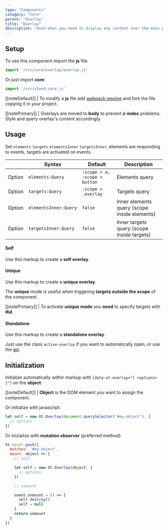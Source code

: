 ```yaml
---
type: "Components"
category: "Core"
parent: "Overlay"
title: "Overlay"
description: "Used when you need to display any content over the main page, not only modals."
---
```


## Setup

To use this component import the **js** file:

```jsx
import '/src/core/overlay/overlay.js'
```

Or just import **core**:

```jsx
import '/src/xtend-core.js'
```

[[noteDefault]]
| To modify a **js** file add [webpack resolve](/introduction/setup#usage-webpack) and fork the file copying it in your project.

[[notePrimary]]
| Overlays are moved to **body** to prevent **z-index** problems. Style and query overlay's content accordingly.

## Usage

Set `elements` `targets` `elementsInner` `targetsInner`, elements are responding to events, targets are activated on events.

<div class="table-scroll">

|                         | Syntax                                    | Default                       | Description                   |
| ----------------------- | ----------------------------------------- | ----------------------------- | ----------------------------- |
| Option                  | `elements:Query`                          | `:scope > a, :scope > button`        | Elements query            |
| Option                  | `targets:Query`                          | `:scope > .overlay`        | Targets query            |
| Option                  | `elementsInner:Query`                          | `false`        | Inner elements query (scope inside elements)            |
| Option                  | `targetsInner:Query`                          | `false`        | Inner targets query (scope inside targets)     

</div>

#### Self

Use this markup to create a **self overlay**.

<script type="text/plain" class="language-markup">
  <div data-xt-overlay>
    <button type="button">
      <!-- content -->
    </button>
    <div class="overlay overlay-default">
      <div class="overlay-container max-w-4xl">
        <div class="overlay-inner">
          <div class="overlay-design"></div>
          <!-- content -->
        </div>
      </div>
    </div>
  </div>
</script>

<demo>
  <demovanilla src="vanilla/components/core/overlay/self">
  </demovanilla>
</demo>

#### Unique

Use this markup to create a **unique overlay**.

The **unique** mode is useful when triggering **targets outside the scope** of the component.

[[notePrimary]]
| To activate **unique mode** you **need** to specify targets with **#id**.

<script type="text/plain" class="language-markup">
  <button type="button"
    data-xt-overlay="{ targets: '#overlay--unique' }">
    <!-- content -->
  </button>
  <div class="overlay overlay-default" id="overlay--unique">
    <div class="overlay-container max-w-4xl">
      <div class="overlay-inner">
        <div class="overlay-design"></div>
        <!-- content -->
      </div>
    </div>
  </div>
</script>

<demo>
  <demovanilla src="vanilla/components/core/overlay/unique">
  </demovanilla>
</demo>

#### Standalone

Use this markup to create a **standalone overlay**.

Just use the class `active-overlay` if you want to automatically open, or use the [api](/components/overlay/api)

<script type="text/plain" class="language-markup">
<div class="overlay overlay-default active-overlay" id="overlay--standalone"
  data-xt-overlay="{ on: false, instant: false }">
  <div class="overlay-container max-w-4xl">
    <div class="overlay-inner">
      <div class="overlay-design"></div>
      <!-- content -->
    </div>
  </div>
</div>
</script>

<demo>
  <div class="gatsby_demo_item toggle-flex" data-iframe="iframe/components/core/overlay/standalone">
  </div>
</demo>

## Initialization

Initialize automatically within markup with `[data-xt-overlay="{ <options> }"]` on the **object**:

[[noteDefault]]
| **Object** is the DOM element you want to assign the component.

Or initialize with javascript:

```js
let self = new Xt.Overlay(document.querySelector('#my-object'), {
  // options
})
```

Or inizialize with **mutation observer** (preferred method):

```js
Xt.mount.push({
  matches: '#my-object',
  mount: object => {
    // init

    let self = new Xt.Overlay(object, {
      // options
    })

    // unmount

    const unmount = () => {
      self.destroy()
      self = null
    }
    return unmount
  }
})
```
